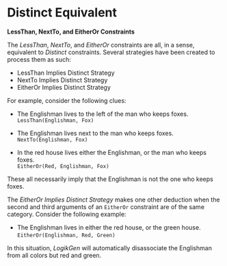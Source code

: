 
# Distinct Equivalent

**LessThan, NextTo, and EitherOr Constraints**

The *LessThan*, *NextTo*, and *EitherOr* constraints are all, in a sense, equivalent to *Distinct* constraints. Several strategies have been created to process them as such:

- LessThan Implies Distinct Strategy
- NextTo Implies Distinct Strategy
- EitherOr Implies Distinct Strategy

For example, consider the following clues:

- The Englishman lives to the left of the man who keeps foxes.  
    `LessThan(Englishman, Fox)`
    
- The Englishman lives next to the man who keeps foxes.  
    `NextTo(Englishman, Fox)`
    
- In the red house lives either the Englishman, or the man who keeps foxes.  
    `EitherOr(Red, Englishman, Fox)`
    
These all necessarily imply that the Englishman is not the one who keeps foxes.

The *EitherOr Implies Distinct Strategy* makes one other deduction when the second and third arguments of an `EitherOr` constraint are of the same category. Consider the following example:

- The Englishman lives in either the red house, or the green house.  
    `EitherOr(Englishman, Red, Green)`
    
In this situation, *LogikGen* will automatically disassociate the Englishman from all colors but red and green. 


